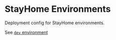 # StayHome Environments

Deployment config for StayHome environments.

See [`dev` environment](./dev)